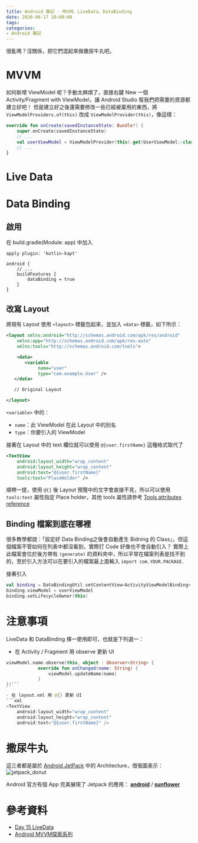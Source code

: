 ```yaml
---
title: Android 筆記 - MVVM、LiveData、DataBinding
date: 2020-06-17 10:00:00
tags:
categories:
- Android 筆記
---
```

很亂嗎？沒關係，把它們混起來做撒尿牛丸吧。
<!--more-->

# MVVM
如何新增 ViewModel 呢？手動太麻煩了，直接右鍵 New 一個 Activity/Fragment with ViewModel，讓 Android Studio 幫我們把需要的資源都建立好吧！
但是建立好之後還需要修改一些已經被棄用的東西，將 `ViewModelProviders.of(this)` 改成 `ViewModelProvider(this)`，像這樣：
```kotlin
override fun onCreate(savedInstanceState: Bundle?) {
    super.onCreate(savedInstanceState)
    // ...
    val userViewModel = ViewModelProvider(this).get(UserViewModel::class.java)
    // ...
}
```

# Live Data



# Data Binding
## 啟用
在 build.gradle(Module: app) 中加入
```
apply plugin: 'kotlin-kapt'

android {
    // ...
    buildFeatures {
        dataBinding = true
    }
}
```

## 改寫 Layout
將現有 Layout 使用 `<layout>` 標籤包起來，並加入 `<data>` 標籤，如下所示：
```xml
<layout xmlns:android="http://schemas.android.com/apk/res/android"
    xmlns:app="http://schemas.android.com/apk/res-auto"
    xmlns:tools="http://schemas.android.com/tools">

    <data>
       <variable 
            name="user" 
            type="com.example.User" />
   </data>

   // Original Layout

</layout>
```

`<variable>` 中的：
- `name`：此 ViewModel 在此 Layout 中的別名
- `type`：你要引入的 ViewModel

接著在 Layout 中的 text 欄位就可以使用 `@{user.firstName}` 這種格式取代了
```xml
<TextView 
    android:layout_width="wrap_content"
    android:layout_height="wrap_content"
    android:text="@{user.firstName}"
    tools:text="PlaceHolder" />
```
順帶一提，使用 `@{}` 後 Layout 預覽中的文字會直接不見，所以可以使用 `tools:text` 屬性指定 Place holder，其他 tools 屬性請參考 [Tools attributes reference](https://developer.android.com/studio/write/tool-attributes#tools_instead_of_android)

## Binding 檔案到底在哪裡
很多教學都說：「設定好 Data Binding之後會自動產生 Bidning 的 Class」，但這個檔案不管如何在列表中都沒看到，實際打 Code 好像也不會自動引入？
實際上此檔案會位於後方帶有 `(generate)` 的資料夾中，所以平常在檔案列表是找不到的，至於引入方法可以在要引入的檔案最上面輸入 `import com.YOUR.PACKAGE.`

接著引入
```kotlin
val binding = DataBindingUtil.setContentView<ActivityViewModelBinding>(this, R.layout.activity_view_model)
binding.viewModel = userViewModel
binding.setLifecycleOwner(this)
```




# 注意事項
LiveData 和 DataBinding 擇一使用即可，也就是下列選一：
- 在 Activity / Fragment 用 observe 更新 UI
```kotlin
viewModel.name.observe(this, object : Observer<String> {
            override fun onChanged(name: String) {
                viewModel.updateName(name)
            }
})```

- 在 layout.xml 用 @{} 更新 UI
```xml
<TextView 
    android:layout_width="wrap_content"
    android:layout_height="wrap_content"
    android:text="@{user.firstName}" />
```

# 撒尿牛丸
這三者都是屬於 [Android JetPack](https://developer.android.com/jetpack) 中的 Architecture，借張圖表示：
![jetpack_donut](https://raw.githubusercontent.com/android/sunflower/master/screenshots/jetpack_donut.png)

Android 官方有個 App 完美展現了 Jetpack 的應用：
**[android](https://github.com/android)** / **[sunflower](https://github.com/android/sunflower/)**

# 參考資料
- [Day 15 LiveData](https://ithelp.ithome.com.tw/articles/10222799)
- [Android MVVM探索系列](https://juejin.im/post/5bd6acd1e51d457a976637c3#heading-1)